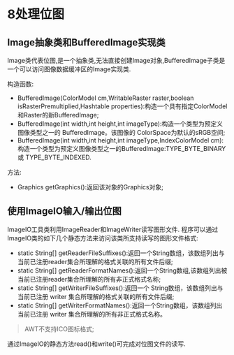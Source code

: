 ﻿# 8处理位图

## Image抽象类和BufferedImage实现类
Image类代表位图,是一个抽象类,无法直接创建Image对象,BufferedImage子类是一个可以访问图像数据缓冲区的Image实现类.

构造函数:
* BufferedImage(ColorModel cm,WritableRaster raster,boolean isRasterPremultiplied,Hashtable<?,?> properties):构造一个具有指定ColorModel 和Raster的新BufferedImage;
* BufferedImage(int width,int height,int imageType):构造一个类型为预定义图像类型之一的 BufferedImage。该图像的 ColorSpace为默认的sRGB空间;
* BufferedImage(int width,int height,int imageType,IndexColorModel cm):构造一个类型为预定义图像类型之一的BufferedImage:TYPE_BYTE_BINARY或 TYPE_BYTE_INDEXED.

方法:
* Graphics getGraphics():返回该对象的Graphics对象;


## 使用ImageIO输入/输出位图
ImageIO工具类利用ImageReader和ImageWriter读写图形文件.
程序可以通过ImageIO类的如下几个静态方法来访问该类所支持读写的图形文件格式:

* static String[] getReaderFileSuffixes():返回一个String数组，该数组列出与当前已注册reader集合所理解的格式关联的所有文件后缀;
* static String[] getReaderFormatNames():返回一个String数组,该数组列出被当前已注册reader集合所理解的所有非正式格式名称;
* static String[] getWriterFileSuffixes():返回一个 String数组，该数组列出与当前已注册 writer 集合所理解的格式关联的所有文件后缀;
* static String[] getWriterFormatNames():返回一个String数组，该数组列出当前已注册 writer 集合所理解的所有非正式格式名称。

>AWT不支持ICO图标格式;

通过ImageIO的静态方法read()和write()可完成对位图文件的读写.













